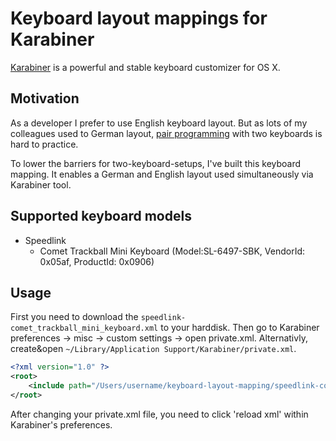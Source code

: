 
Keyboard layout mappings for Karabiner
========================================

[Karabiner](https://pqrs.org/osx/karabiner/)
 is a powerful and stable keyboard customizer for OS X.
 

Motivation 
----------------------------------------
As a developer I prefer to use English keyboard layout.
But as lots of my colleagues used to German layout,
[pair programming](https://en.wikipedia.org/wiki/Pair_programming) 
with two keyboards is hard to practice.

To lower the barriers for two-keyboard-setups, I've built this keyboard mapping.
It enables a German and English layout used simultaneously via Karabiner tool.


Supported keyboard models
-----------------------------------------

* Speedlink
   * Comet Trackball Mini Keyboard (Model:SL-6497-SBK, VendorId: 0x05af, ProductId: 0x0906)


Usage
-----------------------------------------

First you need to download the ```speedlink-comet_trackball_mini_keyboard.xml``` to your harddisk.
Then go to Karabiner preferences -> misc -> custom settings -> open private.xml.
Alternativly, create&open ```~/Library/Application Support/Karabiner/private.xml```.

```xml
<?xml version="1.0" ?>
<root>
	<include path="/Users/username/keyboard-layout-mapping/speedlink-comet_trackball_mini_keyboard.xml" />
</root>
```

After changing your private.xml file, you need to click 'reload xml' within Karabiner's preferences.
